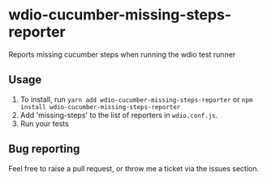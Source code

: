 # wdio-cucumber-missing-steps-reporter
Reports missing cucumber steps when running the wdio test runner

## Usage ##
1. To install, run `yarn add wdio-cucumber-missing-steps-reporter` or `npm install wdio-cucumber-missing-steps-reporter`
2. Add 'missing-steps' to the list of reporters in `wdio.conf.js`.
3. Run your tests

## Bug reporting ##

Feel free to raise a pull request, or throw me a ticket via the issues section.